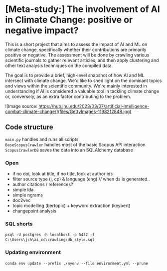 # [Meta-study:] The involvement of AI in Climate Change: positive or negative impact?
This is a short project that aims to assess the impact of AI and ML on climate change, specifically whether their contributions are primarily positive or negative. The assessment will be done by crawling various scientific journals to gather relevant articles, and then apply clustering and other text analysis techniques on the compiled data.

The goal is to provide a brief, high-level snapshot of how AI and ML intersect with climate change. We'd like to shed light on the dominant topics and views within the scientific community. We're mainly interested in understanding if AI is considered a valuable tool in tackling climate change or, conversely, as an extra factor contributing to the problem.

![Image source: https://hub.jhu.edu/2023/03/07/artificial-intelligence-combat-climate-change/](files/GettyImages-1198212848.jpg)

## Code structure

`main.py` handles and runs all scripts <br />
`BaseScopusCrawler` handles most of the basic Scopus API interaction <br />
`ScopusCrawlerDB` saves the data into an SQLAlchemy database <br />

### Open

- if no doi, look at title, if no title, look at author ids
- filter source type (j, cp) & language (eng) // when ds is generated..
- author citations / references?
- simple lda <br />
- simple ngrams <br />
- doc2vec <br />
- topic modelling (bertopic) + keyword extraction (keybert) <br />
- changepoint analysis

### SQL shorts
```
psql -U postgres -h localhost -p 5432 -f C:\Users\jch\ai_cc\crawling\db_style.sql
```

### Updating environment
```
conda env update --prefix ./myenv --file environment.yml --prune
```

